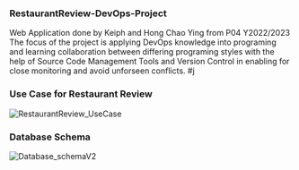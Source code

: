 ### RestaurantReview-DevOps-Project
Web Application done by Keiph and Hong Chao Ying from P04 Y2022/2023
The focus of the project is applying DevOps knowledge into programing and learning collaboration between differing programing styles with the help of Source Code Management Tools and Version Control in enabling for close monitoring and avoid unforseen conflicts.
#j

### Use Case for Restaurant Review
![RestaurantReview_UseCase](https://user-images.githubusercontent.com/83292954/205979471-d734fc35-3900-461a-a6f0-5b457c4e3651.png)


### Database Schema
![Database_schemaV2](https://user-images.githubusercontent.com/83292954/205736041-1a8db106-20fd-445d-84f7-eeb80937e3d8.png)


